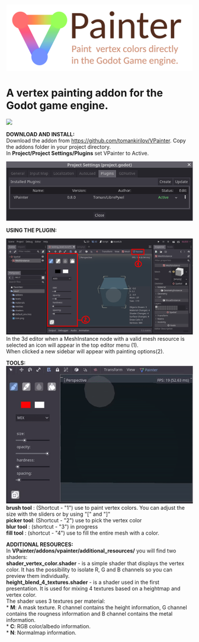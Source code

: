 ![](images/logo.png)
# A vertex painting addon for the Godot game engine.
  
  
![](images/2.gif)
  
**DOWNLOAD AND INSTALL:**  
Download the addon from https://github.com/tomankirilov/VPainter.
Copy the addons folder in your project directory.  
In **Project/Project Settings/Plugins** set VPainter to Active.
  
  
![](images/ProjectSettings.png)
  
  
**USING THE PLUGIN:**  

![](images/screen1.png)  
In the 3d editor when a MeshInstance node with a valid mesh resource is selected an icon will appear in the top editor menu (1).  
When clicked a new sidebar will appear with painting options(2).

**TOOLS:**  
![](images/01.gif)   
**brush tool** : (Shortcut - "1") use to paint vertex colors. You can adjust the size with the sliders or by using "[" and "]"  
**picker tool**: (Shortcut - "2") use to pick the vertex color  
**blur tool**  : (shortcut - "3") in progress  
**fill tool**  : (shortcut - "4") use to fill the entire mesh with a color.  
  
  
**ADDITIONAL RESOURCES:**  
In **VPainter/addons/vpainter/additional_resources/** you will find two shaders:  
**shader_vertex_color.shader** - is a simple shader that displays the vertex color. It has the possibility to isolate R, G and B channels so you can preview them individually.  
**height_blend_4_textures.shader** - is a shader used in the first presentation. It is used for mixing 4 textures based on a heightmap and vertex color.     
The shader uses 3 textures per material:  
	* **M**: A mask texture. R channel contains the height information, G channel contains the rougness information and B channel contains the metal information.  
	* **C**: RGB color/albedo information.  
	* **N**: Normalmap information.  
